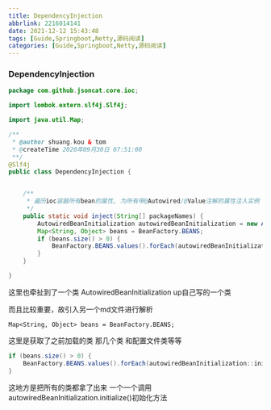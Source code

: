 ```yaml
---
title: DependencyInjection
abbrlink: 2216014141
date: 2021-12-12 15:43:48
tags: [Guide,Springboot,Netty,源码阅读]
categories: [Guide,Springboot,Netty,源码阅读]
---
```

### DependencyInjection



```java
package com.github.jsoncat.core.ioc;

import lombok.extern.slf4j.Slf4j;

import java.util.Map;

/**
 * @author shuang.kou & tom
 * @createTime 2020年09月30日 07:51:00
 **/
@Slf4j
public class DependencyInjection {


    /**
     * 遍历ioc容器所有bean的属性, 为所有带@Autowired/@Value注解的属性注入实例
     */
    public static void inject(String[] packageNames) {
        AutowiredBeanInitialization autowiredBeanInitialization = new AutowiredBeanInitialization(packageNames);
        Map<String, Object> beans = BeanFactory.BEANS;
        if (beans.size() > 0) {
            BeanFactory.BEANS.values().forEach(autowiredBeanInitialization::initialize);
        }
    }

}
```

这里也牵扯到了一个类  AutowiredBeanInitialization  up自己写的一个类

而且比较重要，故引入另一个md文件进行解析







```
Map<String, Object> beans = BeanFactory.BEANS;
```

这里是获取了之前加载的类   那几个类  和配置文件类等等





```java
if (beans.size() > 0) {
    BeanFactory.BEANS.values().forEach(autowiredBeanInitialization::initialize);
}
```

这地方是把所有的类都拿了出来   一个一个调用  autowiredBeanInitialization.initialize()初始化方法

